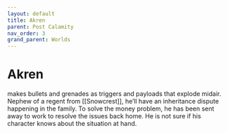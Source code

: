 ```yaml
---
layout: default
title: Akren
parent: Post Calamity
nav_order: 3
grand_parent: Worlds
---
```

# Akren
makes bullets and grenades as triggers and payloads that explode midair. Nephew of a regent from [[Snowcrest]], he’ll have an inheritance dispute happening in the family. To solve the money problem, he has been sent away to work to resolve the issues back home. He is not sure if his character knows about the situation at hand.